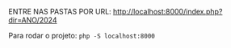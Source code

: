 ENTRE NAS PASTAS POR URL: [http://localhost:8000/index.php?dir=ANO/2024](http://localhost:8000/index.php?dir=ANO/2025/JANEIRO)

Para rodar o projeto: `php -S localhost:8000`
